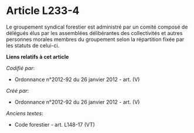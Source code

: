 # Article L233-4

Le groupement syndical forestier est administré par un comité composé de délégués élus par les assemblées délibérantes des
collectivités et autres personnes morales membres du groupement selon la répartition fixée par les statuts de celui-ci.

**Liens relatifs à cet article**

_Codifié par_:

  - Ordonnance n°2012-92 du 26 janvier 2012 - art. (V)

_Créé par_:

  - Ordonnance n°2012-92 du 26 janvier 2012 - art. (V)

_Anciens textes_:

  - Code forestier - art. L148-17 (VT)
